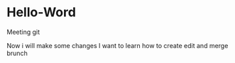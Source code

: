 # Hello-Word
Meeting git

Now i will make some changes
I want to learn how to create edit and merge brunch
